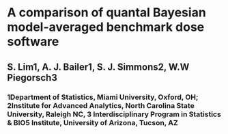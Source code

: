 # A comparison of quantal Bayesian model-averaged benchmark dose software

## S. Lim1, A. J. Bailer1, S. J. Simmons2, W.W Piegorsch3

### 1Department of Statistics, Miami University, Oxford, OH; 2Institute for Advanced Analytics, North Carolina State University, Raleigh NC, 3 Interdisciplinary Program in Statistics & BIO5 Institute, University of Arizona, Tucson, AZ



<body>



</body>
